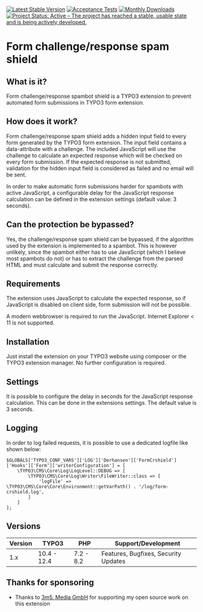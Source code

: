 [![Latest Stable Version](https://poser.pugx.org/derhansen/form_crshield/v/stable)](https://packagist.org/packages/derhansen/form_crshield)
[![Acceptance Tests](https://github.com/derhansen/form_crshield/actions/workflows/AcceptanceTests.yml/badge.svg)](https://github.com/derhansen/form_crshield/actions/workflows/AcceptanceTests.yml)
[![Monthly Downloads](https://poser.pugx.org/derhansen/form_crshield/d/monthly)](https://packagist.org/packages/derhansen/form_crshield)
[![Project Status: Active – The project has reached a stable, usable state and is being actively developed.](https://www.repostatus.org/badges/latest/active.svg)](https://www.repostatus.org/#active)

Form challenge/response spam shield
===================================

## What is it?

Form challenge/response spambot shield is a TYPO3 extension to prevent automated form submissions
in TYPO3 form extension. 

## How does it work?

Form challenge/response spam shield adds a hidden input field to every form generated by the TYPO3 form
extension. The input field contains a data-attribute with a challenge. The included JavaScript will
use the challenge to calculate an expected response which will be checked on every form submission.
If the expected response is not submitted, validation for the hidden input field is considered as
failed and no email will be sent.

In order to make automatic form submissions harder for spambots with active JavaScript, a configurable
delay for the JavaScript response calculation can be defined in the extension settings (default value: 3 seconds).

## Can the protection be bypassed?

Yes, the challenge/response spam shield can be bypassed, if the algorithm used by the extension is implemented 
to a spambot. This is however unlikely, since the spambot either has to use JavaScript (which I believe most 
spambots do not) or has to extract the challenge from the parsed HTML and must calculate and submit the response
correctly.

## Requirements

The extension uses JavaScript to calculate the expected response, so if JavaScript is disabled on client
side, form submission will not be possible.

A modern webbrowser is required to run the JavaScript. Internet Explorer < 11 is not supported.

## Installation

Just install the extension on your TYPO3 website using composer or the TYPO3 extension manager.
No further configuration is required.

## Settings

It is possible to configure the delay in seconds for the JavaScript response calculation. This can be
done in the extensions settings. The default value is 3 seconds.

## Logging

In order to log failed requests, it is possible to use a dedicated logfile like shown below:

```
$GLOBALS['TYPO3_CONF_VARS']['LOG']['Derhansen']['FormCrshield']['Hooks']['Form']['writerConfiguration'] = [
    \TYPO3\CMS\Core\Log\LogLevel::DEBUG => [
        \TYPO3\CMS\Core\Log\Writer\FileWriter::class => [
            'logFile' => \TYPO3\CMS\Core\Core\Environment::getVarPath() . '/log/form-crshield.log',
        ]
    ]
];
```

## Versions

| Version | TYPO3       | PHP        | Support/Development                     |
|---------|-------------|------------|---------------------------------------- |
| 1.x     | 10.4 - 12.4 | 7.2 - 8.2  | Features, Bugfixes, Security Updates    |


## Thanks for sponsoring

* Thanks to [3m5. Media GmbH](https://www.3m5.de/) for supporting my open source work on this extension 
